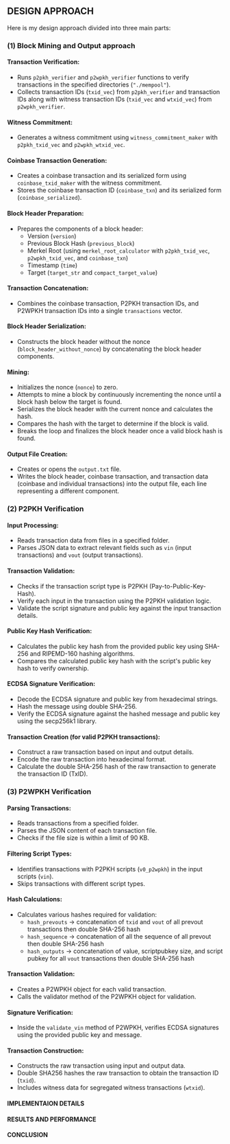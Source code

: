 ## DESIGN APPROACH

Here is my design approach divided into three main parts:

### (1) Block Mining and Output approach

#### Transaction Verification:

- Runs `p2pkh_verifier` and `p2wpkh_verifier` functions to verify transactions in the specified directories (`"./mempool"`).
- Collects transaction IDs (`txid_vec`) from `p2pkh_verifier` and transaction IDs along with witness transaction IDs (`txid_vec` and `wtxid_vec`) from `p2wpkh_verifier`.

#### Witness Commitment:

- Generates a witness commitment using `witness_commitment_maker` with `p2pkh_txid_vec` and `p2wpkh_wtxid_vec`.

#### Coinbase Transaction Generation:

- Creates a coinbase transaction and its serialized form using `coinbase_txid_maker` with the witness commitment.
- Stores the coinbase transaction ID (`coinbase_txn`) and its serialized form (`coinbase_serialized`).

#### Block Header Preparation:

- Prepares the components of a block header:
  - Version (`version`)
  - Previous Block Hash (`previous_block`)
  - Merkel Root (using `merkel_root_calculator` with `p2pkh_txid_vec`, `p2wpkh_txid_vec`, and `coinbase_txn`)
  - Timestamp (`time`)
  - Target (`target_str` and `compact_target_value`)

#### Transaction Concatenation:

- Combines the coinbase transaction, P2PKH transaction IDs, and P2WPKH transaction IDs into a single `transactions` vector.

#### Block Header Serialization:

- Constructs the block header without the nonce (`block_header_without_nonce`) by concatenating the block header components.

#### Mining:

- Initializes the nonce (`nonce`) to zero.
- Attempts to mine a block by continuously incrementing the nonce until a block hash below the target is found.
- Serializes the block header with the current nonce and calculates the hash.
- Compares the hash with the target to determine if the block is valid.
- Breaks the loop and finalizes the block header once a valid block hash is found.

#### Output File Creation:

- Creates or opens the `output.txt` file.
- Writes the block header, coinbase transaction, and transaction data (coinbase and individual transactions) into the output file, each line representing a different component.

### (2) P2PKH Verification

#### Input Processing:

- Reads transaction data from files in a specified folder.
- Parses JSON data to extract relevant fields such as `vin` (input transactions) and `vout` (output transactions).

#### Transaction Validation:

- Checks if the transaction script type is P2PKH (Pay-to-Public-Key-Hash).
- Verify each input in the transaction using the P2PKH validation logic.
- Validate the script signature and public key against the input transaction details.

#### Public Key Hash Verification:

- Calculates the public key hash from the provided public key using SHA-256 and RIPEMD-160 hashing algorithms.
- Compares the calculated public key hash with the script's public key hash to verify ownership.

#### ECDSA Signature Verification:

- Decode the ECDSA signature and public key from hexadecimal strings.
- Hash the message using double SHA-256.
- Verify the ECDSA signature against the hashed message and public key using the secp256k1 library.

#### Transaction Creation (for valid P2PKH transactions):

- Construct a raw transaction based on input and output details.
- Encode the raw transaction into hexadecimal format.
- Calculate the double SHA-256 hash of the raw transaction to generate the transaction ID (TxID).

### (3) P2WPKH Verification

#### Parsing Transactions:

- Reads transactions from a specified folder.
- Parses the JSON content of each transaction file.
- Checks if the file size is within a limit of 90 KB.

#### Filtering Script Types:

- Identifies transactions with P2PKH scripts (`v0_p2wpkh`) in the input scripts (`vin`).
- Skips transactions with different script types.

#### Hash Calculations:

- Calculates various hashes required for validation:
  - `hash_prevouts` -> concatenation of `txid` and `vout` of all prevout transactions then double SHA-256 hash
  - `hash_sequence` -> concatenation of all the sequence of all prevout then double SHA-256 hash
  - `hash_outputs` -> concatenation of value, scriptpubkey size, and script pubkey for all `vout` transactions then double SHA-256 hash

#### Transaction Validation:

- Creates a P2WPKH object for each valid transaction.
- Calls the validator method of the P2WPKH object for validation.

#### Signature Verification:

- Inside the `validate_vin` method of P2WPKH, verifies ECDSA signatures using the provided public key and message.

#### Transaction Construction:

- Constructs the raw transaction using input and output data.
- Double SHA256 hashes the raw transaction to obtain the transaction ID (`txid`).
- Includes witness data for segregated witness transactions (`wtxid`).




#### IMPLEMENTAION DETAILS


#### RESULTS AND PERFORMANCE

#### CONCLUSION

